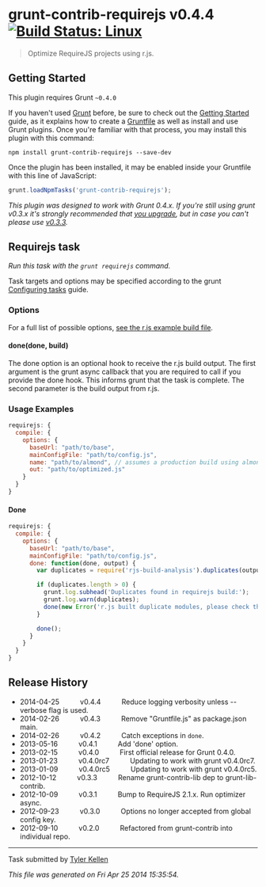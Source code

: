 # grunt-contrib-requirejs v0.4.4 [![Build Status: Linux](https://travis-ci.org/gruntjs/grunt-contrib-requirejs.png?branch=master)](https://travis-ci.org/gruntjs/grunt-contrib-requirejs)

> Optimize RequireJS projects using r.js.



## Getting Started
This plugin requires Grunt `~0.4.0`

If you haven't used [Grunt](http://gruntjs.com/) before, be sure to check out the [Getting Started](http://gruntjs.com/getting-started) guide, as it explains how to create a [Gruntfile](http://gruntjs.com/sample-gruntfile) as well as install and use Grunt plugins. Once you're familiar with that process, you may install this plugin with this command:

```shell
npm install grunt-contrib-requirejs --save-dev
```

Once the plugin has been installed, it may be enabled inside your Gruntfile with this line of JavaScript:

```js
grunt.loadNpmTasks('grunt-contrib-requirejs');
```

*This plugin was designed to work with Grunt 0.4.x. If you're still using grunt v0.3.x it's strongly recommended that [you upgrade](http://gruntjs.com/upgrading-from-0.3-to-0.4), but in case you can't please use [v0.3.3](https://github.com/gruntjs/grunt-contrib-requirejs/tree/grunt-0.3-stable).*



## Requirejs task
_Run this task with the `grunt requirejs` command._

Task targets and options may be specified according to the grunt [Configuring tasks](http://gruntjs.com/configuring-tasks) guide.
### Options

For a full list of possible options, [see the r.js example build file](https://github.com/jrburke/r.js/blob/master/build/example.build.js).

#### done(done, build)

The done option is an optional hook to receive the r.js build output. The first argument is the grunt async callback that you are required to call if you provide the done hook. This informs grunt that the task is complete. The second parameter is the build output from r.js.


### Usage Examples

```js
requirejs: {
  compile: {
    options: {
      baseUrl: "path/to/base",
      mainConfigFile: "path/to/config.js",
      name: "path/to/almond", // assumes a production build using almond
      out: "path/to/optimized.js"
    }
  }
}
```

#### Done

```js
requirejs: {
  compile: {
    options: {
      baseUrl: "path/to/base",
      mainConfigFile: "path/to/config.js",
      done: function(done, output) {
        var duplicates = require('rjs-build-analysis').duplicates(output);

        if (duplicates.length > 0) {
          grunt.log.subhead('Duplicates found in requirejs build:');
          grunt.log.warn(duplicates);
          done(new Error('r.js built duplicate modules, please check the excludes option.'));
        }

        done();
      }
    }
  }
}
```


## Release History

 * 2014-04-25   v0.4.4   Reduce logging verbosity unless --verbose flag is used.
 * 2014-02-26   v0.4.3   Remove "Gruntfile.js" as package.json main.
 * 2014-02-26   v0.4.2   Catch exceptions in `done`.
 * 2013-05-16   v0.4.1   Add 'done' option.
 * 2013-02-15   v0.4.0   First official release for Grunt 0.4.0.
 * 2013-01-23   v0.4.0rc7   Updating to work with grunt v0.4.0rc7.
 * 2013-01-09   v0.4.0rc5   Updating to work with grunt v0.4.0rc5.
 * 2012-10-12   v0.3.3   Rename grunt-contrib-lib dep to grunt-lib-contrib.
 * 2012-10-09   v0.3.1   Bump to RequireJS 2.1.x. Run optimizer async.
 * 2012-09-23   v0.3.0   Options no longer accepted from global config key.
 * 2012-09-10   v0.2.0   Refactored from grunt-contrib into individual repo.

---

Task submitted by [Tyler Kellen](http://goingslowly.com/)

*This file was generated on Fri Apr 25 2014 15:35:54.*
